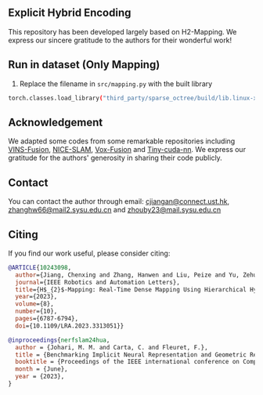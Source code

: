 
## Explicit Hybrid Encoding

This repository has been developed largely based on H2-Mapping. We express our sincere gratitude to the authors for their wonderful work! 



## Run in dataset (Only Mapping)

1. Replace the filename in `src/mapping.py` with the built library

```bash
torch.classes.load_library("third_party/sparse_octree/build/lib.linux-x86_64-cpython-38/svo.cpython-38-x86_64-linux-gnu.so")
```



## Acknowledgement

We adapted some codes from some remarkable repositories including [VINS-Fusion](https://github.com/HKUST-Aerial-Robotics/VINS-Fusion), [NICE-SLAM](https://github.com/cvg/nice-slam), [Vox-Fusion](https://github.com/zju3dv/Vox-Fusion) and [Tiny-cuda-nn](https://github.com/NVlabs/tiny-cuda-nn). We express our gratitude for the authors' generosity in sharing their code publicly.

## Contact

You can contact the author through email: cjiangan@connect.ust.hk, zhanghw66@mail2.sysu.edu.cn and zhouby23@mail.sysu.edu.cn

## Citing

If you find our work useful, please consider citing:

```BibTeX
@ARTICLE{10243098,
  author={Jiang, Chenxing and Zhang, Hanwen and Liu, Peize and Yu, Zehuan and Cheng, Hui and Zhou, Boyu and Shen, Shaojie},
  journal={IEEE Robotics and Automation Letters}, 
  title={H$_{2}$-Mapping: Real-Time Dense Mapping Using Hierarchical Hybrid Representation}, 
  year={2023},
  volume={8},
  number={10},
  pages={6787-6794},
  doi={10.1109/LRA.2023.3313051}}

@inproceedings{nerfslam24hua,
  author = {Johari, M. M. and Carta, C. and Fleuret, F.},
  title = {Benchmarking Implicit Neural Representation and Geometric Rendering in Real-Time RGB-D SLAM},
  booktitle = {Proceedings of the IEEE international conference on Computer Vision and Pattern Recognition (CVPR)},
  month = {June},
  year = {2023},
}
```
